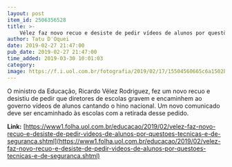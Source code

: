 ```yaml
---
layout: post
item_id: 2506356528
title: >-
    Vélez faz novo recuo e desiste de pedir vídeos de alunos por questões técnicas e de segurança
author: Tatu D'Oquei
date: 2019-02-27 21:47:00
pub_date: 2019-02-27 21:47:00
time_added: 2019-03-30 10:01:03
category: 
image: https://f.i.uol.com.br/fotografia/2019/02/17/15504560665c6a1502b342f_1550456066_3x2_rt.jpg
---
```


O ministro da Educação, Ricardo Vélez Rodriguez, fez um novo recuo e desistiu de pedir que diretores de escolas gravem e encaminhem ao governo vídeos de alunos cantando o hino nacional. Um novo comunicado deve ser encaminhado às escolas com a retirada desse pedido.

**Link:** [https://www1.folha.uol.com.br/educacao/2019/02/velez-faz-novo-recuo-e-desiste-de-pedir-videos-de-alunos-por-questoes-tecnicas-e-de-seguranca.shtml](https://www1.folha.uol.com.br/educacao/2019/02/velez-faz-novo-recuo-e-desiste-de-pedir-videos-de-alunos-por-questoes-tecnicas-e-de-seguranca.shtml)

